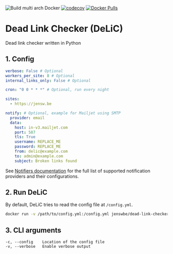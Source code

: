 ![Build multi arch Docker](https://github.com/JenswBE/python-dead-link-checker/workflows/Build%20multi%20arch%20Docker/badge.svg)
[![codecov](https://codecov.io/gh/JenswBE/python-dead-link-checker/branch/master/graph/badge.svg)](https://codecov.io/gh/JenswBE/python-dead-link-checker)
[![Docker Pulls](https://img.shields.io/docker/pulls/jenswbe/dead-link-checker)](https://hub.docker.com/repository/docker/jenswbe/dead-link-checker)

# Dead Link Checker (DeLiC)

Dead link checker written in Python

## 1. Config

```yaml
verbose: False # Optional
workers_per_site: 8 # Optional
internal_links_only: False # Optional

cron: "0 0 * * *" # Optional, run every night

sites:
  - https://jensw.be

notify: # Optional, example for Mailjet using SMTP
  provider: email
  data:
    host: in-v3.mailjet.com
    port: 587
    tls: True
    username: REPLACE_ME
    password: REPLACE_ME
    from: delic@example.com
    to: admin@example.com
    subject: Broken links found
```

See [Notifiers documentation](https://notifiers.readthedocs.io/en/latest/providers/index.html)
for the full list of supported notification providers and their configurations.

## 2. Run DeLiC

By default, DeLiC tries to read the config file at `/config.yml`.

```bash
docker run -v /path/to/config.yml:/config.yml jenswbe/dead-link-checker
```

## 3. CLI arguments
```
-c, --config    Location of the config file
-v, --verbose   Enable verbose output
```